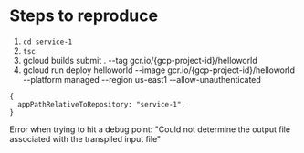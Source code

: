 # Steps to reproduce
1. `cd service-1`
2. `tsc`
3. gcloud builds submit . --tag gcr.io/{gcp-project-id}/helloworld
4. gcloud run deploy helloworld --image gcr.io/{gcp-project-id}/helloworld --platform managed --region us-east1 --allow-unauthenticated

```
{
  appPathRelativeToRepository: "service-1",
}
```
Error when trying to hit a debug point: "Could not determine the output file associated with the transpiled input file"